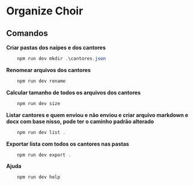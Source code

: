 # Organize Choir

## Comandos

**Criar pastas dos naipes e dos cantores**
```powershell
    npm run dev mkdir .\cantores.json
```
**Renomear arquivos dos cantores**
```powershell
    npm run dev rename
```
**Calcular tamanho de todos os arquivos dos cantores**
```powershell
    npm run dev size
```
**Listar cantores e quem enviou e não enviou e criar arquivo markdown e docx com base nisso, pode ter o caminho padrão alterado**
```powershell
    npm run dev list .
```
**Exportar lista com todos os cantores nas pastas**
```powershell
    npm run dev export .
```
**Ajuda**
```powershell
    npm run dev help
```